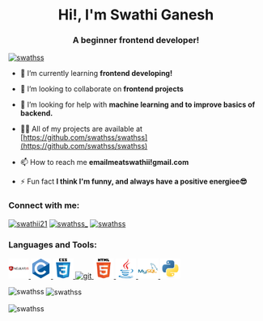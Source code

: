 <h1 align="center">Hi!, I'm Swathi Ganesh</h1>
<h3 align="center">A beginner frontend developer!</h3>

<p align="left"> <a href="https://github.com/ryo-ma/github-profile-trophy"><img src="https://github-profile-trophy.vercel.app/?username=swathss" alt="swathss" /></a> </p>

- 🌱 I’m currently learning **frontend developing!**

- 👯 I’m looking to collaborate on **frontend projects**

- 🤝 I’m looking for help with **machine learning and to improve basics of backend.**

- 👨‍💻 All of my projects are available at [https://github.com/swathss/swathss](https://github.com/swathss/swathss)

- 📫 How to reach me **emailmeatswathii!gmail.com**

- ⚡ Fun fact **I think I'm funny, and always have a positive energiee😎**

<h3 align="left">Connect with me:</h3>
<p align="left">
<a href="https://linkedin.com/in/swathii21" target="blank"><img align="center" src="https://raw.githubusercontent.com/rahuldkjain/github-profile-readme-generator/master/src/images/icons/Social/linked-in-alt.svg" alt="swathii21" height="30" width="40" /></a>
<a href="https://instagram.com/swathss_" target="blank"><img align="center" src="https://raw.githubusercontent.com/rahuldkjain/github-profile-readme-generator/master/src/images/icons/Social/instagram.svg" alt="swathss_" height="30" width="40" /></a>
<a href="https://www.youtube.com/c/swathss" target="blank"><img align="center" src="https://raw.githubusercontent.com/rahuldkjain/github-profile-readme-generator/master/src/images/icons/Social/youtube.svg" alt="swathss" height="30" width="40" /></a>
</p>

<h3 align="left">Languages and Tools:</h3>
<p align="left"> <a href="https://angular.io" target="_blank" rel="noreferrer"> <img src="https://raw.githubusercontent.com/devicons/devicon/master/icons/angularjs/angularjs-original-wordmark.svg" alt="angularjs" width="40" height="40"/> </a> <a href="https://www.cprogramming.com/" target="_blank" rel="noreferrer"> <img src="https://raw.githubusercontent.com/devicons/devicon/master/icons/c/c-original.svg" alt="c" width="40" height="40"/> </a> <a href="https://www.w3schools.com/css/" target="_blank" rel="noreferrer"> <img src="https://raw.githubusercontent.com/devicons/devicon/master/icons/css3/css3-original-wordmark.svg" alt="css3" width="40" height="40"/> </a> <a href="https://git-scm.com/" target="_blank" rel="noreferrer"> <img src="https://www.vectorlogo.zone/logos/git-scm/git-scm-icon.svg" alt="git" width="40" height="40"/> </a> <a href="https://www.w3.org/html/" target="_blank" rel="noreferrer"> <img src="https://raw.githubusercontent.com/devicons/devicon/master/icons/html5/html5-original-wordmark.svg" alt="html5" width="40" height="40"/> </a> <a href="https://www.java.com" target="_blank" rel="noreferrer"> <img src="https://raw.githubusercontent.com/devicons/devicon/master/icons/java/java-original.svg" alt="java" width="40" height="40"/> </a> <a href="https://www.mysql.com/" target="_blank" rel="noreferrer"> <img src="https://raw.githubusercontent.com/devicons/devicon/master/icons/mysql/mysql-original-wordmark.svg" alt="mysql" width="40" height="40"/> </a> <a href="https://www.python.org" target="_blank" rel="noreferrer"> <img src="https://raw.githubusercontent.com/devicons/devicon/master/icons/python/python-original.svg" alt="python" width="40" height="40"/> </a> </p>

<p><img align="left" src="https://github-readme-stats.vercel.app/api/top-langs?username=swathss&show_icons=true&locale=en&layout=compact" alt="swathss" /></p>

<p>&nbsp;<img align="center" src="https://github-readme-stats.vercel.app/api?username=swathss&show_icons=true&locale=en" alt="swathss" /></p>

<p><img align="center" src="https://github-readme-streak-stats.herokuapp.com/?user=swathss&" alt="swathss" /></p>
